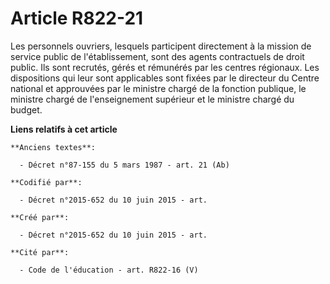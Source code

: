 # Article R822-21

Les personnels ouvriers, lesquels participent directement à la mission de service public de l'établissement, sont des agents
contractuels de droit public. Ils sont recrutés, gérés et rémunérés par les centres régionaux. Les dispositions qui leur sont
applicables sont fixées par le directeur du Centre national et approuvées par le ministre chargé de la fonction publique, le
ministre chargé de l'enseignement supérieur et le ministre chargé du budget.

**Liens relatifs à cet article**

	**Anciens textes**:

	  - Décret n°87-155 du 5 mars 1987 - art. 21 (Ab)

	**Codifié par**:

	  - Décret n°2015-652 du 10 juin 2015 - art.

	**Créé par**:

	  - Décret n°2015-652 du 10 juin 2015 - art.

	**Cité par**:

	  - Code de l'éducation - art. R822-16 (V)
